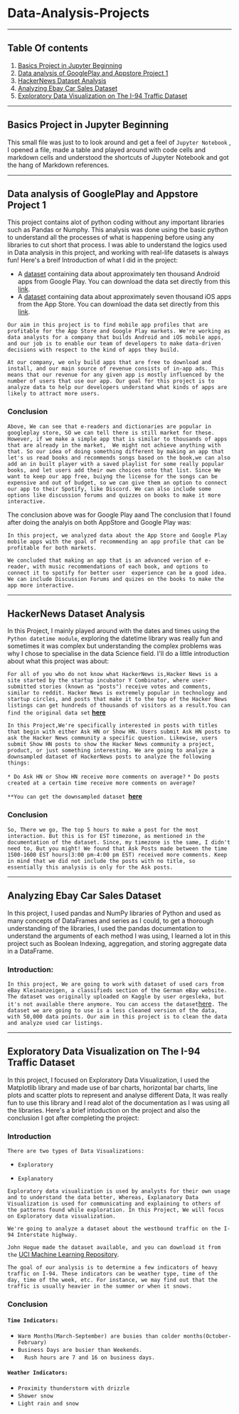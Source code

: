 # Data-Analysis-Projects
---
## Table Of contents
1. [Basics Project in Jupyter Beginning](#Basics-Project-in-Jupyter-Beginning)
2. [Data analysis of GooglePlay and Appstore Project 1](#Data-analysis-of-GooglePlay-and-Appstore-Project-1)
3. [HackerNews Dataset Analysis](#HackerNews-Dataset-Analysis)
4. [Analyzing Ebay Car Sales Dataset](#Analyzing-Ebay-Car-Sales-Dataset)
5. [Exploratory Data Visualization on The I-94 Traffic Dataset](#Exploratory-Data-Visualization-on-The-I-94-Traffic-Dataset)
---
## Basics Project in Jupyter Beginning

This small file was just to to look around and get a feel of `Jupyter Notebook` , I opened a file, made a table and played around with code cells and markdown cells and understood the shortcuts of Jupyter Notebook and got the hang of Markdown references.

---
## Data analysis of GooglePlay and Appstore Project 1

This project contains alot of python coding without any important libraries such as Pandas or Numphy. This analysis was done using the basic python to understand all the processes of what is happening before using any libraries to cut short that process. I was
able to understand the logics used in Data analysis in this project, and working with real-life datasets is always fun! Here's a breif Introduction of what I did in the project:

* A [dataset](https://www.kaggle.com/lava18/google-play-store-apps) containing data about approximately ten thousand Android apps from Google Play. You can download the data set directly from this [link](https://dq-content.s3.amazonaws.com/350/googleplaystore.csv).
* A [dataset](https://www.kaggle.com/ramamet4/app-store-apple-data-set-10k-apps) containing data about approximately seven thousand iOS apps from the App Store. You can download the data set directly from this [link](https://dq-content.s3.amazonaws.com/350/AppleStore.csv).

`Our aim in this project is to find mobile app profiles that are profitable for the App Store and Google Play markets. We're working as data analysts for a company that builds Android and iOS mobile apps, and our job is to enable our
team of developers to make data-driven decisions with respect to the kind of apps they build.`

`At our company, we only build apps that are free to download and install, and our main source of revenue consists of in-app ads. This means that our revenue for any given app is mostly influenced by the number of users that use our app.
Our goal for this project is to analyze data to help our developers understand what kinds of apps are likely to attract more users.`

### Conclusion

`Above, We can see that e-readers and dictionaries are popular in googleplay store, SO we can tell there is still market for these. However, if we make a simple app that is similar to thousands of apps that are already in the market, 
We might not achieve anything with that. So our idea of doing something different by making an app that let's us read books and recommends songs based on the book,we can also add an in built player with a saved playlist for some really
popular books, and let users add their own choices onto that list. Since We want to keep our app free, buiyng the license for the songs can be expensive and out of budget, so we can give them an option to connect our app to their Spotify,
like Discord. We can also include some options like discussion forums and quizzes on books to make it more interactive.`

The conclusion above was for Google Play aand  The conclusion that I found after doing the analyis on both AppStore and Google Play was:

`In this project, we analyzed data about the App Store and Google Play mobile apps with the goal of recommending an app profile that can be profitable for both markets.`

`We concluded that making an app that is an advanced verion of e-reader, with music recommendations of each book, and options to connect it to spotify for better user 
experience can be a good idea. We can include Discussion Forums and quizes on the books to make the app more interactive.`

---
## HackerNews Dataset Analysis
In this Project, I mainly played around with the dates and times using the `Python datetime module`, exploring the datetime library was really fun and sometimes it was complex but understanding the complex problems
was why I chose to specialise in the data Science field. I'll do a little introduction about what this project was about:

`For all of you who do not know what HackerNews is,Hacker News is a site started by the startup incubator Y Combinator, where user-submitted stories (known as "posts") receive votes and comments, similar to reddit. Hacker News is extremely popular in technology and startup circles, and posts that make it to the top of the Hacker News listings can get hundreds of thousands of visitors as a result.You can find the original data set` **[here](https://dq-content.s3.amazonaws.com/356/hacker_news.csv)**

`In this Project,We're specifically interested in posts with titles that begin with either Ask HN or Show HN. Users submit Ask HN posts to ask the Hacker News community a specific question. Likewise, users submit Show HN posts to show the Hacker News community a project, product, or just something interesting. We are going to analyze a downsampled dataset of HackerNews posts to analyze the following things:`

`* Do Ask HN or Show HN receive more comments on average?`
`* Do posts created at a certain time receive more comments on average?`

`**You can get the downsampled dataset `**[here](https://dq-content.s3.amazonaws.com/356/hacker_news.csv)**

### Conclusion
`So, There we go, The top 5 hours to make a post for the most interaction. But this is for EST timezone, as mentioned in the documentation of the dataset. Since, my timezone is the same, I didn't need to, But you might! We found that Ask Posts made between the time 1500-1600 EST hours(3:00 pm-4:00 pm EST) received more comments. Keep in mind that we did not include the posts with no title, so essentially this analysis is only for the Ask posts.`

---

## Analyzing Ebay Car Sales Dataset
In this project, I used pandas and NumPy libraries of Python and used as many concepts of DataFrames and series as I could, to get a thorough understanding of the libraries, I used the pandas documentation to understand the arguments of each method I was using, I learned a lot in this project such as Boolean Indexing, aggregation, and storing aggregate data in a DataFrame.

### Introduction:

`
In this project, We are going to work with dataset of used cars from eBay Kleinanzeigen, a classifieds section of the German eBay website. The dataset was originally uploaded on Kaggle by user orgesleka, but it's not available there anymore. You can access the dataset `[here](https://data.world/data-society/used-cars-data)`. The dataset we are going to use is a less cleaned version of the data, with 50,000 data points. Our aim in this project is to clean the data and analyze used car listings.`

---

## Exploratory Data Visualization on The I-94 Traffic Dataset
In this project, I focused on Exploratory Data Visualization, I used the Matplotlib library and made use of bar charts, horizontal bar charts, line plots and scatter plots to represent and analyse different Data, It was really fun to use this library and I read alot of the documentation as I was using all the libraries. Here's a brief intoduction on the project and also the conclusion I got after completing the project:

### Introduction
`There are two types of Data Visualizations:`

* `Exploratory`

* `Explanatory`

`Exploratory data visualization is used by analysts for their own usage and to understand the data better, Whereas, Explanatory Data Visualization is used for communicating and explaining to others of the patterns found while exploration. In this Project, We will focus on Exploratory data visualization.`

`We're going to analyze a dataset about the westbound traffic on the I-94 Interstate highway.`

`John Hogue made the dataset available, and you can download it from the` [UCI Machine Learning Repository](https://archive.ics.uci.edu/ml/datasets/Metro+Interstate+Traffic+Volume).

`The goal of our analysis is to determine a few indicators of heavy traffic on I-94. These indicators can be weather type, time of the day, time of the week, etc. For instance, we may find out that the traffic is usually heavier in the summer or when it snows.`

### Conclusion 

#### `Time Indicators:`
* `Warm Months(March-September) are busies than colder months(October-February)`
* `Business Days are busier than Weekends.`
* `  Rush hours are 7 and 16 on business days.`
#### `Weather Indicators:`
* `Proximity thunderstorm with drizzle`
* `Shower snow`
* `Light rain and snow`




